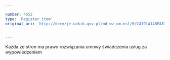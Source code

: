 ```yaml
---

number: 4652
type: 'Register item'
original_uri: 'http://decyzje.uokik.gov.pl/nd_wz_um.nsf/0/C4191A148FA878D4C1257B71003CB08B?OpenDocument'


---
```


Każda ze stron ma prawo rozwiązania umowy świadczenia usług za wypowiedzeniem
